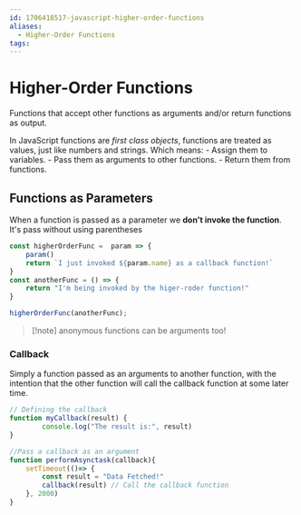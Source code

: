 ```yaml
---
id: 1706418517-javascript-higher-order-functions
aliases:
  - Higher-Order Functions
tags:
---
```


# Higher-Order Functions
Functions that accept other functions as arguments and/or return functions as output.

In JavaScript functions are *first class objects*, functions are treated as values, just like numbers and strings. Which means:
    - Assign them to variables.
    - Pass them as arguments to other functions.
    - Return them from functions.

## Functions as Parameters
When a function is passed as a parameter we **don't invoke the function**. It's pass without using parentheses
```js
const higherOrderFunc =  param => {
    param()
    return `I just invoked ${param.name} as a callback function!`
}
const anotherFunc = () => {
    return "I'm being invoked by the higer-roder function!"
}

higherOrderFunc(anotherFunc);
```
>[!note] anonymous functions can be arguments too!

### Callback
Simply a function passed as an arguments to another function, with the intention that the other function will call the callback function at some later time.

```js
// Defining the callback
function myCallback(result) {
        console.log("The result is:", result)
}

//Pass a callback as an argument
function performAsynctask(callback){
    setTimeout(()=> {
        const result = "Data Fetched!"
        callback(result) // Call the callback function
    }, 2000)
}
```


